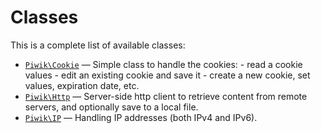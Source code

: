 Classes
=======

This is a complete list of available classes:

- [`Piwik\Cookie`](Piwik/Cookie.md) &mdash; Simple class to handle the cookies: - read a cookie values - edit an existing cookie and save it - create a new cookie, set values, expiration date, etc.
- [`Piwik\Http`](Piwik/Http.md) &mdash; Server-side http client to retrieve content from remote servers, and optionally save to a local file.
- [`Piwik\IP`](Piwik/IP.md) &mdash; Handling IP addresses (both IPv4 and IPv6).
